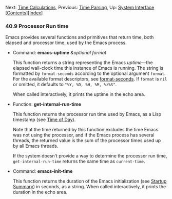 

Next: [Time Calculations](Time-Calculations.html), Previous: [Time Parsing](Time-Parsing.html), Up: [System Interface](System-Interface.html)   \[[Contents](index.html#SEC_Contents "Table of contents")]\[[Index](Index.html "Index")]

### 40.9 Processor Run time

Emacs provides several functions and primitives that return time, both elapsed and processor time, used by the Emacs process.

*   Command: **emacs-uptime** *\&optional format*

    This function returns a string representing the Emacs *uptime*—the elapsed wall-clock time this instance of Emacs is running. The string is formatted by `format-seconds` according to the optional argument `format`. For the available format descriptors, see [format-seconds](Time-Parsing.html). If `format` is `nil` or omitted, it defaults to `"%Y, %D, %H, %M, %z%S"`.

    When called interactively, it prints the uptime in the echo area.

<!---->

*   Function: **get-internal-run-time**

    This function returns the processor run time used by Emacs, as a Lisp timestamp (see [Time of Day](Time-of-Day.html)).

    Note that the time returned by this function excludes the time Emacs was not using the processor, and if the Emacs process has several threads, the returned value is the sum of the processor times used up by all Emacs threads.

    If the system doesn’t provide a way to determine the processor run time, `get-internal-run-time` returns the same time as `current-time`.

<!---->

*   Command: **emacs-init-time**

    This function returns the duration of the Emacs initialization (see [Startup Summary](Startup-Summary.html)) in seconds, as a string. When called interactively, it prints the duration in the echo area.
